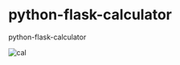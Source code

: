 # python-flask-calculator
python-flask-calculator

 ![cal](https://github.com/ashubambal/python-flask-calculator/assets/92073828/4d496054-9284-4203-b277-948830c98c96)

